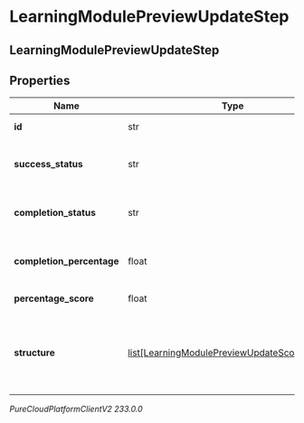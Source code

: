 # LearningModulePreviewUpdateStep

## LearningModulePreviewUpdateStep

## Properties

|Name | Type | Description | Notes|
|------------ | ------------- | ------------- | -------------|
| **id** | str | The id of the step | [optional] |
| **success_status** | str | The success status of the step | [optional] |
| **completion_status** | str | The completion status of the step | [optional] |
| **completion_percentage** | float | The completion percentage of the step | [optional] |
| **percentage_score** | float | Percentage Score | [optional] |
| **structure** | [list[LearningModulePreviewUpdateScoStructure]](LearningModulePreviewUpdateScoStructure) | The structure for any SCO associated with this step | [optional] |



_PureCloudPlatformClientV2 233.0.0_
